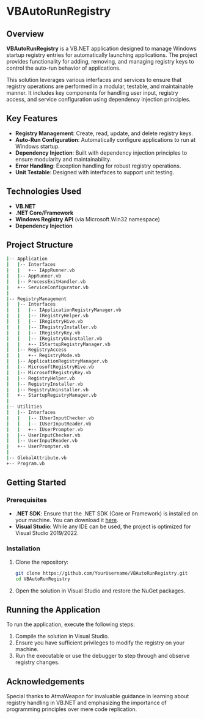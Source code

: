 # VBAutoRunRegistry

## Overview

**VBAutoRunRegistry** is a VB.NET application designed to manage Windows startup registry entries for automatically launching applications. The project provides functionality for adding, removing, and managing registry keys to control the auto-run behavior of applications.

This solution leverages various interfaces and services to ensure that registry operations are performed in a modular, testable, and maintainable manner. It includes key components for handling user input, registry access, and service configuration using dependency injection principles.

## Key Features

- **Registry Management**: Create, read, update, and delete registry keys.
- **Auto-Run Configuration**: Automatically configure applications to run at Windows startup.
- **Dependency Injection**: Built with dependency injection principles to ensure modularity and maintainability.
- **Error Handling**: Exception handling for robust registry operations.
- **Unit Testable**: Designed with interfaces to support unit testing.

## Technologies Used

- **VB.NET**
- **.NET Core/Framework**
- **Windows Registry API** (via Microsoft.Win32 namespace)
- **Dependency Injection**

## Project Structure

```bash
|-- Application
|   |-- Interfaces
|   |   +-- IAppRunner.vb
|   |-- AppRunner.vb
|   |-- ProcessExitHandler.vb
|   +-- ServiceConfigurator.vb
|
|-- RegistryManagement
|   |-- Interfaces
|   |   |-- IApplicationRegistryManager.vb
|   |   |-- IRegistryHelper.vb
|   |   |-- IRegistryHive.vb
|   |   |-- IRegistryInstaller.vb
|   |   |-- IRegistryKey.vb
|   |   |-- IRegistryUninstaller.vb
|   |   +-- IStartupRegistryManager.vb
|   |-- RegistryAccess
|   |   +-- RegistryMode.vb
|   |-- ApplicationRegistryManager.vb
|   |-- MicrosoftRegistryHive.vb
|   |-- MicrosoftRegistryKey.vb
|   |-- RegistryHelper.vb
|   |-- RegistryInstaller.vb
|   |-- RegistryUninstaller.vb
|   +-- StartupRegistryManager.vb
|
|-- Utilities
|   |-- Interfaces
|   |   |-- IUserInputChecker.vb
|   |   |-- IUserInputReader.vb
|   |   +-- IUserPrompter.vb
|   |-- UserInputChecker.vb
|   |-- UserInputReader.vb
|   +-- UserPrompter.vb
|
|-- GlobalAttribute.vb
+-- Program.vb
```

## Getting Started

### Prerequisites

- **.NET SDK**: Ensure that the .NET SDK (Core or Framework) is installed on your machine. You can download it [here](https://dotnet.microsoft.com/download).
- **Visual Studio**: While any IDE can be used, the project is optimized for Visual Studio 2019/2022.

### Installation

1. Clone the repository:
   ```bash
   git clone https://github.com/YourUsername/VBAutoRunRegistry.git
   cd VBAutoRunRegistry
   ```
2. Open the solution in Visual Studio and restore the NuGet packages.

## Running the Application
To run the application, execute the following steps:

1. Compile the solution in Visual Studio.
2. Ensure you have sufficient privileges to modify the registry on your machine.
3. Run the executable or use the debugger to step through and observe registry changes.

## Acknowledgements
Special thanks to AtmaWeapon for invaluable guidance in learning about registry handling in VB.NET and emphasizing the importance of programming principles over mere code replication.
